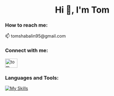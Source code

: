 <h1 align="center">Hi 👋, I'm Tom</h1>

<h3 alight="left">How to reach me:</h3>
📫 tomshabalin95@gmail.com

<h3 align="left">Connect with me:</h3>
<p align="left">
<a href="https://www.linkedin.com/in/tom-shabalin/" target="blank"><img align="center" src="https://raw.githubusercontent.com/rahuldkjain/github-profile-readme-generator/master/src/images/icons/Social/linked-in-alt.svg" alt="tom shabalin" height="30" width="40" /></a>
</p>

<h3 align="left">Languages and Tools:</h3>

[![My Skills](https://skills.thijs.gg/icons?i=java,cs,cpp,css,javascript,typescript,python,react,firebase,mysql,mongodb,docker&theme=dark)](https://skills.thijs.gg)
